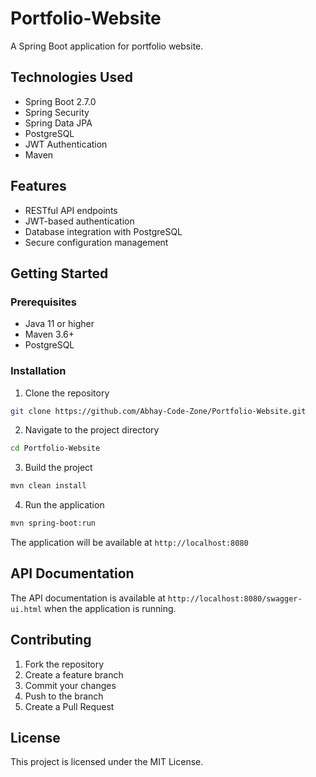 # Portfolio-Website

A Spring Boot application for portfolio website.

## Technologies Used

- Spring Boot 2.7.0
- Spring Security
- Spring Data JPA
- PostgreSQL
- JWT Authentication
- Maven

## Features

- RESTful API endpoints
- JWT-based authentication
- Database integration with PostgreSQL
- Secure configuration management

## Getting Started

### Prerequisites

- Java 11 or higher
- Maven 3.6+
- PostgreSQL

### Installation

1. Clone the repository
```bash
git clone https://github.com/Abhay-Code-Zone/Portfolio-Website.git
```

2. Navigate to the project directory
```bash
cd Portfolio-Website
```

3. Build the project
```bash
mvn clean install
```

4. Run the application
```bash
mvn spring-boot:run
```

The application will be available at `http://localhost:8080`

## API Documentation

The API documentation is available at `http://localhost:8080/swagger-ui.html` when the application is running.

## Contributing

1. Fork the repository
2. Create a feature branch
3. Commit your changes
4. Push to the branch
5. Create a Pull Request

## License

This project is licensed under the MIT License.
<!-- Update 1 -->

<!-- Update 2 -->

<!-- Update 3 -->

<!-- Update 4 -->

<!-- Update 6 -->

<!-- Update 7 -->

<!-- Update 9 -->

<!-- Update 11 -->

<!-- Update 13 -->

<!-- Update 14 -->

<!-- Update 17 -->

<!-- Update 18 -->

<!-- Update 19 -->

<!-- Update 21 -->

<!-- Update 22 -->

<!-- Update 23 -->

<!-- Update 26 -->

<!-- Update 27 -->

<!-- Update 28 -->

<!-- Update 29 -->

<!-- Update 31 -->

<!-- Update 33 -->

<!-- Update 34 -->

<!-- Update 37 -->

<!-- Update 38 -->

<!-- Update 39 -->

<!-- Update 41 -->

<!-- Update 42 -->

<!-- Update 43 -->

<!-- Update 44 -->

<!-- Update 46 -->

<!-- Update 47 -->

<!-- Update 49 -->

<!-- Update 51 -->

<!-- Update 52 -->

<!-- Update 53 -->

<!-- Update 54 -->

<!-- Update 57 -->

<!-- Update 58 -->

<!-- Update 59 -->

<!-- Update 61 -->

<!-- Update 62 -->

<!-- Update 63 -->

<!-- Update 66 -->

<!-- Update 67 -->

<!-- Update 68 -->

<!-- Update 69 -->

<!-- Update 71 -->

<!-- Update 73 -->

<!-- Update 74 -->

<!-- Update 76 -->

<!-- Update 77 -->

<!-- Update 78 -->

<!-- Update 79 -->

<!-- Update 81 -->

<!-- Update 82 -->

<!-- Update 83 -->

<!-- Update 86 -->

<!-- Update 87 -->

<!-- Update 89 -->

<!-- Update 91 -->

<!-- Update 92 -->

<!-- Update 93 -->

<!-- Update 94 -->

<!-- Update 97 -->

<!-- Update 98 -->

<!-- Update 99 -->

<!-- Update 101 -->

<!-- Update 102 -->

<!-- Update 103 -->

<!-- Update 106 -->

<!-- Update 107 -->

<!-- Update 109 -->

<!-- Update 111 -->

<!-- Update 113 -->

<!-- Update 114 -->

<!-- Update 116 -->

<!-- Update 117 -->

<!-- Update 118 -->

<!-- Update 119 -->

<!-- Update 121 -->

<!-- Update 122 -->

<!-- Update 123 -->

<!-- Update 124 -->

<!-- Update 126 -->

<!-- Update 127 -->

<!-- Update 129 -->

<!-- Update 131 -->

<!-- Update 133 -->

<!-- Update 134 -->

<!-- Update 137 -->

<!-- Update 138 -->

<!-- Update 139 -->

<!-- Update 141 -->

<!-- Update 142 -->

<!-- Update 143 -->

<!-- Update 146 -->

<!-- Update 147 -->

<!-- Update 148 -->

<!-- Update 149 -->

<!-- Update 151 -->

<!-- Update 153 -->

<!-- Update 154 -->

<!-- Update 157 -->

<!-- Update 158 -->

<!-- Update 159 -->

<!-- Update 161 -->

<!-- Update 162 -->

<!-- Update 163 -->

<!-- Update 164 -->

<!-- Update 166 -->

<!-- Update 167 -->

<!-- Update 169 -->

<!-- Update 171 -->

<!-- Update 172 -->

<!-- Update 173 -->

<!-- Update 174 -->

<!-- Update 177 -->

<!-- Update 178 -->

<!-- Update 179 -->

<!-- Update 181 -->

<!-- Update 182 -->

<!-- Update 183 -->

<!-- Update 186 -->

<!-- Update 187 -->

<!-- Update 188 -->

<!-- Update 189 -->

<!-- Update 191 -->
